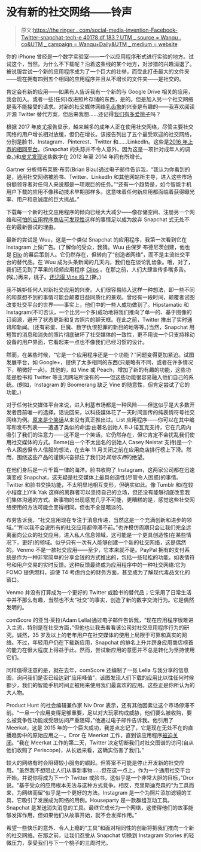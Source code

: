 # 没有新的社交网络——铃声

> 原文:[https://the ringer . com/social-media-invention-Facebook-Twitter-snapchat-tech-e 40178 df 183？UTM _ source = Wanqu . co&UTM _ campaign = Wanqu+Daily&UTM _ medium = website](https://theringer.com/social-media-invention-facebook-twitter-snapchat-tech-e40178df183?utm_source=wanqu.co&utm_campaign=Wanqu+Daily&utm_medium=website)

你的 iPhone 曾经是一个数字实验室——一个以应用程序形式进行实验的地方。试试这个，当然。为什么不下载呢？沿着这条线的某个地方，对涉猎的兴趣消退了。被说服尝试一个新的应用程序成为了一个巨大的壮举，而受此打击最大的文件夹——现在拥有四到五个相同的应用程序并且从不增长的文件夹——是社交的。

肯定会有新的应用——如果有人告诉我有一个新的与 Google Drive 相关的应用，我会加入。或者一些(任何)改进照片存储的东西，是的。但是加入另一个社交网络是我不能接受的请求。对新的社交媒体网络[乳齿象](http://mashable.com/2017/04/04/mastodon-twitter-social-network/)的兴奋是有趣的——我喜欢阅读开源 Twitter 替代方案，但后来我想……还记得[我们有多爱桃子](https://www.google.com/search?q=peach+app&espv=2&biw=1398&bih=721&source=lnt&tbs=cdr%3A1%2Ccd_min%3A1%2F1%2F2016%2Ccd_max%3A1%2F1%2F2017&tbm=nws)吗？

根据 2017 年皮尤报告显示，越来越多的成年人正在使用社交网络，尽管主要社交网络的用户增长相对放缓，但仍在增长。该报告列出了五个最受欢迎的社交网络，分别是脸书、Instagram、Pinterest、Twitter 和……LinkedIn。这些是[2016 年上市的相同平台](http://www.pewinternet.org/2016/11/11/social-media-update-2016/)。(Snapchat 的失踪并不令人意外，因为这是一项针对成年人的调查。)和[皮尤发现](http://www.pewinternet.org/2015/01/09/social-media-update-2014/)这些数字在 2012 年至 2014 年间有所增长。

Gartner 分析师布莱恩·布劳(Brian Blau)通过电子邮件告诉我，“我认为你看到的是，通用社交网络被脸书、Twitter、LinkedIn 和其他网站所主导，进入这些市场份额领导者对任何人来说都是一项艰巨的任务。”“还有一个趋势是，如今智能手机用户下载的应用不像移动技术早期那样多。这意味着任何新应用都面临着获得曝光率、用户和忠诚度的巨大挑战。”

下载每一个新的社交应用程序的倾向已经大大减少——像存储空间、注册另一个网络和[可怕的应用程序商店可发现性](https://techcrunch.com/2016/06/21/the-apple-app-store-graveyard/)这样的事情足以成为放弃 Snapchat 式无处不在的最新尝试的理由。

最新的尝试是 Wuu，这是一个类似 Snapchat 的应用程序，我第一次看到它在 Instagram 上做广告。(了解你的受众，我猜。Wuu 由保罗·布德尼茨创建，他也是 [Ello](https://ello.co/) 的幕后策划人。它仍然存在，但转向了“创造者网络”，而不是主流社交平台的替代品。在 Wuu 成为头条新闻的几天内，我们也在谈论乳齿象。哦，对了，我们还见到了苹果的视频应用程序 [Clips](https://techcrunch.com/2017/04/06/apples-clips-app-is-social-video-editing-thats-simple-to-a-fault/) 。在那之前，人们大肆宣传多嘴多舌。(唉。)再来，桃子。[还记得 Vine 吗？](https://theringer.com/favorite-vines-twitter-shut-down-a18df23fa507)(撕。)

我不嫉妒任何人对新社交应用的兴奋。人们很容易陷入这样一种想法，即一些不同的和意想不到的事情可能会颠覆日益同质化的景观。曾经有一段时间，颠覆者试图改变社交平台的世界——事实上，他们中的一些人成功做到了。Hipstamatic 和 Instagram(不可否认，一个比另一个多)成功地将我们推向了单一的、基于图像的订阅源，避开了状态更新和复古照片的聊天框。在此之前，Twitter 推出了实时通讯和新闻。(还有彩蛋、巨魔、数字仇恨犯罪的新目的地等等。)当然，Snapchat 用短暂的消息和消失的照片彻底破坏了社交媒体的一致性，更不用说一个只支持移动设备的用户界面，它看起来一点也不像我们已经习惯的设计。

然而，在某些时候，“它是一个应用程序还是一个功能？”问题变得更加紧迫。试图发展平台，如 Google+，提供了太多相同的东西(只是略有不同，或者在许多情况下，稍微好一点)。其他的，如 Vine 或 Peach，增加了新的有趣的功能，这些功能是脸书和 Twitter 等主流网站所没有的——但这些功能很容易融入他们自己的系统。(例如，Instagram 的 Boomerang 缺乏 Vine 的随意性，但肯定尝试了它的功能。)

对于任何社交媒体平台来说，进入利基市场都是一种风险——但这似乎是大多数开发者目前唯一的选择。话说回来，以科技媒体花了一天时间宣传的纯表情符号社交网络为例。[原来是个笑话](http://emoj.li/)从来没有真正推出过。List 应用程序——你可以在其中编写和发布列表——遭遇了类似的命运:由著名创始人 B·J·诺瓦克支持，它在几周内吸引了我们的注意力——这不是一个笑话，它仍然存在，但它肯定不会扰乱我们使用社交媒体的方式。Beme(由一个不太出名的创始人 Casey Neistat 支持)是一个令人困惑但令人信服的想法，在去年 11 月关闭之前在应用商店排行榜上下滑。然而，围绕这些产品的谨慎兴奋抓住了我们对*其他东西*的绝望。

在他们身后是一片千篇一律的海洋。脸书收购了 Instagram，这两家公司都在迅速演变成 Snapchat，这无疑是社交媒体上最具创造性(尽管令人困惑)的事情。Twitter 和脸书交换功能，不太明显地相互变形，但确实如此。像 Tumblr 和(在较小程度上)Yik Yak 这样的离群者可以坚持自己的立场，但还没有能够彻底改变我们集体沟通的方式。新事物的出现感觉几乎不可能，更糟糕的是，感觉这些社交网络使用的方法可能会变得相同。但也不全是暗淡的。

布劳告诉我，“社交应用现在专注于消息传递，当然这是一个充满创新和进步的领域。”“所以我不会说所有的社交应用都停滞不前。”也许模仿周期只会让我们完全远离面向公众的社交应用，进入私人信息领域，这可能是一个更具创造性(在某些情况下，更好)的领域。似乎只有一次有人能够创建一个新的社交网络，这是偶然的。Venmo 不是一款社交应用——至少，它本来就不是。PayPal 拥有的支付系统是作为一种非常简单的分享金钱的方式推出的，包括一些轻松的功能，如表情符号和用户交易的实时反馈。这种反馈最终成为应用程序中的一种社交网络:它为 FOMO 提供燃料，迫使 T4 考虑约会的财务方面，甚至成为了解现代毒品文化的窗口。

Venmo 并没有打算成为一个更好的 Twitter 或脸书的替代品；它采用了日常生活中并不那么有趣，当然也不太“社交”的事实，创造了新的数字交流行为。它是偶然发明的。

comScore 的亚当·莱拉(Adam Lella)通过电子邮件告诉我，“现在应用程序很难进入主流，特别是在社交方面，”但他也让我去看看该公司对社交应用程序行为的研究。诚然，35 岁及以上的老年用户在社交媒体的使用上局限于可靠和真实的网络。不过，年轻用户仍在下载新应用，Snapchat 的排名上升并跻身应用商店榜首的能力在很大程度上得益于此。然而，尝试新应用的意愿并不总是转化为坚持使用它们。

同样值得注意的是，就在去年，comScore 还编制了一张 Lella 与我分享的信息图，询问我们是否已经达到“应用峰值”，该图发现人们下载的应用比以往任何时候都少，我们的智能手机时间正被用来使用我们最喜欢的应用。这些正是你所认为的大人物。

Product Hunt 的社会编辑兼作家 Niv Dror 表示，还有其他因素让这个市场停滞不前。“一旦一个应用变得足够重要，足以对大玩家构成威胁，他们要么被收购，要么被竞争性功能或受限访问严重阻碍，”他通过电子邮件告诉我。他引用了 Meerkat，这是 2015 年的一个巨大成功，我差点忘记了，它是现在无处不在的直播趋势中的原始应用之一。Dror 在 Meerkat 工作，直到该应用程序[被迫关闭](https://techcrunch.com/2016/09/30/meerkat-star-of-2015-is-officially-dead/)。“我在 Meerkat 工作的第二天，Twitter 决定切断我们对社交图谱的访问(自从他们收购了 Periscope)，从长远来看，这确实伤害了我们。”

较大的网络有时会阻碍较小服务的崛起。但答案不可能是停止开发新的社交应用。“虽然我不想阻止人们从事新事物……但在这一点上，作为一个通用社交平台开始，并说你将成为下一个 Twitter 或脸书，这似乎是一个非常大胆的目标，”Dror 说。“基于受众的应用根本无法与这种方式竞争。相反，克里斯迪克森的“为工具而来，为网络而留”似乎是一个更好的方法。Instagram 是一个为照片添加滤镜的工具，它吸引了发展成为网络的用例。Houseparty 是一款群组互动工具。Snapchat 是发送消失消息的工具。最终它成长为一个网络，这使得他们的故事能够发挥作用，但如果他们从故事开始，就不会发挥作用。”

希望一些快乐的意外、令人上瘾的“工具”和面对相同性的创新将把我们推向一个新的社交网络。在那之前，让我们忍受从 Snapchat 切换到 Instagram Stories 的轻微压力，享受我们与下一个桃子的三周时光。